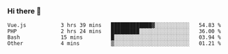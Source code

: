 ### Hi there 👋

<!--START_SECTION:waka-->

```text
Vue.js           3 hrs 39 mins   █████████████▓░░░░░░░░░░░   54.83 %
PHP              2 hrs 24 mins   █████████░░░░░░░░░░░░░░░░   36.00 %
Bash             15 mins         █░░░░░░░░░░░░░░░░░░░░░░░░   03.94 %
Other            4 mins          ▒░░░░░░░░░░░░░░░░░░░░░░░░   01.21 %
```

<!--END_SECTION:waka-->

<!--
**Jonas-VanHaeken/Jonas-VanHaeken** is a ✨ _special_ ✨ repository because its `README.md` (this file) appears on your GitHub profile.

Here are some ideas to get you started:

- 🔭 I’m currently working on ...
- 🌱 I’m currently learning ...
- 👯 I’m looking to collaborate on ...
- 🤔 I’m looking for help with ...
- 💬 Ask me about ...
- 📫 How to reach me: ...
- 😄 Pronouns: ...
- ⚡ Fun fact: ...
-->
